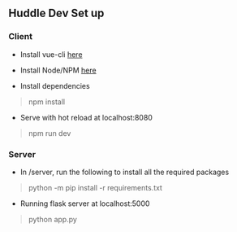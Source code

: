 ## Huddle Dev Set up 

### Client

- Install vue-cli [here](https://cli.vuejs.org/guide/installation.html)

- Install Node/NPM [here](https://nodejs.org/en/)
- Install dependencies
> npm install

- Serve with hot reload at localhost:8080
> npm run dev

### Server
- In /server, run the following to install all the required packages
> python -m pip install -r requirements.txt

- Running flask server at localhost:5000 

> python app.py